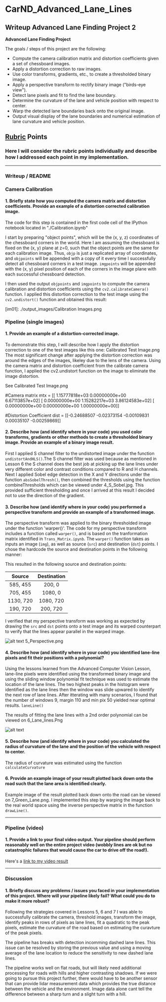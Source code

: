 # CarND_Advanced_Lane_Lines

## Writeup Advanced Lane Finding Project 2
  

**Advanced Lane Finding Project**

The goals / steps of this project are the following:

* Compute the camera calibration matrix and distortion coefficients given a set of chessboard images.
* Apply a distortion correction to raw images.
* Use color transforms, gradients, etc., to create a thresholded binary image.
* Apply a perspective transform to rectify binary image ("birds-eye view").
* Detect lane pixels and fit to find the lane boundary.
* Determine the curvature of the lane and vehicle position with respect to center.
* Warp the detected lane boundaries back onto the original image.
* Output visual display of the lane boundaries and numerical estimation of lane curvature and vehicle position.

[//]: # (Image References)

[image1]: ./examples/undistort_output.png "Undistorted"
[image2]: ./test_images/test1.jpg "Road Transformed"
[image3]: ./examples/binary_combo_example.jpg "Binary Example"
[image4]: ./examples/warped_straight_lines.jpg "Warp Example"
[image5]: ./examples/color_fit_lines.jpg "Fit Visual"
[image6]: ./examples/example_output.jpg "Output"
[video1]: ./project_video.mp4 "Video"

## [Rubric](https://review.udacity.com/#!/rubrics/571/view) Points

### Here I will consider the rubric points individually and describe how I addressed each point in my implementation.  

---

### Writeup / README
 
### Camera Calibration

#### 1. Briefly state how you computed the camera matrix and distortion coefficients. Provide an example of a distortion corrected calibration image.

The code for this step is contained in the first code cell of the IPython notebook located in "./Calibration.ipynb"  

I start by preparing "object points", which will be the (x, y, z) coordinates of the chessboard corners in the world. Here I am assuming the chessboard is fixed on the (x, y) plane at z=0, such that the object points are the same for each calibration image.  Thus, `objp` is just a replicated array of coordinates, and `objpoints` will be appended with a copy of it every time I successfully detect all chessboard corners in a test image.  `imgpoints` will be appended with the (x, y) pixel position of each of the corners in the image plane with each successful chessboard detection.  

I then used the output `objpoints` and `imgpoints` to compute the camera calibration and distortion coefficients using the `cv2.calibrateCamera()` function.  I applied this distortion correction to the test image using the `cv2.undistort()` function and obtained this result:

[im01]: ./output_images/Calibration Images.png 


### Pipeline (single images)

#### 1. Provide an example of a distortion-corrected image.

To demonstrate this step, I will describe how I apply the distortion correction to one of the test images like this one:
Calibrated Test Image.png The most significant change after applying the distortion correction was around the edges of the images, likeley due to the lens of the camera. Using the camera matrix and distortion coefficient from the calibrate camera function, I applied the cv2.undistort function on the image to eliminate the image distortion. 

See Calibrated Test Image.png
 
#Camera matrix
mtx = [[  1.15777818e+03   0.00000000e+00   6.67113857e+02]
 [  0.00000000e+00   1.15282217e+03   3.86124583e+02]
 [  0.00000000e+00   0.00000000e+00   1.00000000e+00]]
  
#Distortion Coefficient
dist = [[-0.24688507 -0.02373154 -0.00109831  0.00035107 -0.00259869]]


#### 2. Describe how (and identify where in your code) you used color transforms, gradients or other methods to create a thresholded binary image.  Provide an example of a binary image result.
  
First I applied S channel filter to the undistorted image under the function `undistortAndHLS()`.The S channel filter was used because as mentioned in Lesson 6 the S channel does the best job at picking up the lane lines under very different color and contrast conditions compared to R and H channels. Next I applied Sobel edge detection in the X and Y directions under the function `absSobelThresh()`, then combined the thresholds using the function combineThresholds which can be viewed under 4_S_Sobel.jpg. This provided sufficient thresholding and once I arrived at this result I decided not to use the direction of the gradient.
 
#### 3. Describe how (and identify where in your code) you performed a perspective transform and provide an example of a transformed image.

The perspective transform was applied to the binary thresholded image under the function 'warper()'. The code for my perspective transform includes a function called `warper()`, and is based on the tranformation matrix identified in `Trans_Matrix.ipynb`.  The `warper()` function takes as inputs an image (`img`), as well as source (`src`) and destination (`dst`) points.  I chose the hardcode the source and destination points in the following manner:
 

This resulted in the following source and destination points:

| Source        | Destination   | 
|:-------------:|:-------------:| 
| 585, 455      | 200, 0        | 
| 705, 455      | 1080, 0       |
| 1130, 720     | 1080, 720     |
| 190, 720      | 200, 720      |

I verified that my perspective transform was working as expected by drawing the `src` and `dst` points onto a test image and its warped counterpart to verify that the lines appear parallel in the warped image.

![alt text][image4]  5_Perspective.png 


#### 4. Describe how (and identify where in your code) you identified lane-line pixels and fit their positions with a polynomial?

Using the lessons learned from the Advanced Computer Vision Lesson, lane-line pixels were identified using the transformed binary image and using the sliding window polynomial fit technique was used to estimate the location of the lane lines. The two highest peaks in the histogram were identified as the lane lines then the window was slide upwared to identify the next row of lane lines. After itterating with many scenarios, I found that the number of windows 9, margin 110 and min pix 50 yielded near optimal results. `laneLine()`

The results of fitting the lane lines with a 2nd order polynomial can be viewed on 6_Lane_lines.Png

![alt text][image5]

#### 5. Describe how (and identify where in your code) you calculated the radius of curvature of the lane and the position of the vehicle with respect to center.

The radius of curvature was estimated using the function `calculateCurvature`

#### 6. Provide an example image of your result plotted back down onto the road such that the lane area is identified clearly.

Example image of the result plotted back down onto the road can be viewed on 7_Green_Lane.png. I implemented this step by warping the image back to the real world space using the inverse perspective matrix in the function `drawLine()`. 
 

---

### Pipeline (video)

#### 1. Provide a link to your final video output.  Your pipeline should perform reasonably well on the entire project video (wobbly lines are ok but no catastrophic failures that would cause the car to drive off the road!).

Here's a [link to my video result](./output_video/project_video.mp4)
  
---

### Discussion

#### 1. Briefly discuss any problems / issues you faced in your implementation of this project.  Where will your pipeline likely fail?  What could you do to make it more robust?

Following the strategies covered in Lessons 5, 6 and 7 I was able to successfully calibrate the camera, threshold images, transform the image, identify peaks in rows of pixels as lane lines, fit a quadratic to the peak pixels, estimate the curvature of the road based on estimating the curavture of the peak pixels.

The pipeline has breaks with detection incomming dashed lane lines. This issue can be resolved by storing the previous value and using a moving average of the lane location to reduce the sensitivity to new dashed lane lines.

The pipeline works well on flat roads, but will likely need additional processing for roads with hills and higher contrasting shadows. If we were going to pursue this project further, there would have to be another sensor that can provide lidar measurement data which provides the true distance between the vehicle and the environment. Image data alone cant tell the difference between a sharp turn and a slight turn with a hill. 
